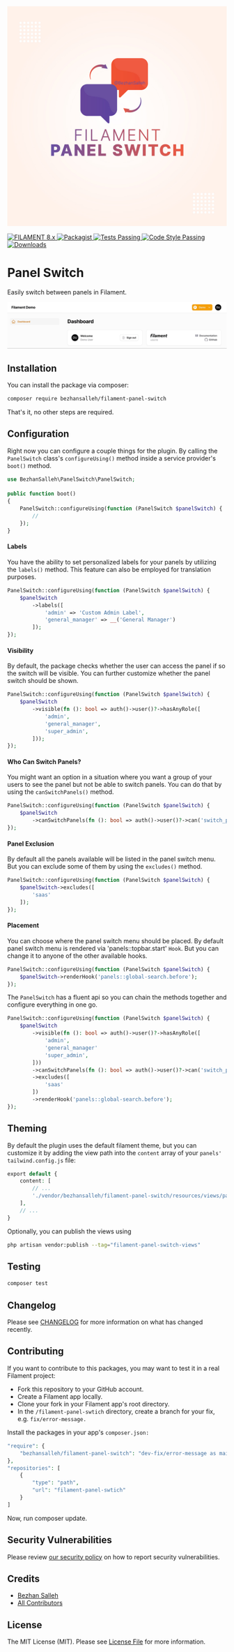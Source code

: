 <a href="https://github.com/bezhansalleh/filament-panel-switch" class="filament-hidden">

![Panel Switch](./art/banner.jpg?raw=true "Panel Switch")
</a>

<p align="left">
    <a href="https://filamentphp.com/docs/3.x/panels/installation">
        <img alt="FILAMENT 8.x" src="https://img.shields.io/badge/FILAMENT-3.x-EBB304?style=for-the-badge">
    </a>
    <a href="https://packagist.org/packages/bezhansalleh/filament-panel-switch">
        <img alt="Packagist" src="https://img.shields.io/packagist/v/bezhansalleh/filament-panel-switch.svg?style=for-the-badge&logo=packagist">
    </a>
    <a href="https://github.com/bezhansalleh/filament-panel-switch/actions?query=workflow%3Arun-tests+branch%3Amain" class="filament-hidden">
        <img alt="Tests Passing" src="https://img.shields.io/github/actions/workflow/status/bezhansalleh/filament-panel-switch/run-tests.yml?style=for-the-badge&logo=github&label=tests">
    </a>
    <a href="https://github.com/bezhansalleh/filament-panel-switch/actions?query=workflow%3A"Check+%26+fix+styling"+branch%3Amain" class="filament-hidden">
        <img alt="Code Style Passing" src="https://img.shields.io/github/actions/workflow/status/bezhansalleh/filament-panel-switch/run-laravel-pint.yml?style=for-the-badge&logo=github&label=code%20style">
    </a>

<a href="https://packagist.org/packages/bezhansalleh/filament-panel-switch">
    <img alt="Downloads" src="https://img.shields.io/packagist/dt/bezhansalleh/filament-panel-switch.svg?style=for-the-badge" >
    </a>
</p>

# Panel Switch
Easily switch between panels in Filament.
    
![Demo](./art/demo.gif?raw=true "Demo") 


## Installation

You can install the package via composer:

```bash
composer require bezhansalleh/filament-panel-switch
```
That's it, no other steps are required.
## Configuration
Right now you can configure a couple things for the plugin. By calling the `PanelSwitch` class's `configureUsing()` method inside a service provider's `boot()` method.
```php
use BezhanSalleh\PanelSwitch\PanelSwitch;

public function boot()
{
    PanelSwitch::configureUsing(function (PanelSwitch $panelSwitch) {
        //
    });
}
```

#### Labels
You have the ability to set personalized labels for your panels by utilizing the `labels()` method. This feature can also be employed for translation purposes.

```php
PanelSwitch::configureUsing(function (PanelSwitch $panelSwitch) {
    $panelSwitch
        ->labels([
            'admin' => 'Custom Admin Label',
            'general_manager' => __('General Manager')
        ]);
});
```

#### Visibility
By default, the package checks whether the user can access the panel if so the switch will be visible. You can further customize whether the panel switch should be shown.

```php
PanelSwitch::configureUsing(function (PanelSwitch $panelSwitch) {
    $panelSwitch
        ->visible(fn (): bool => auth()->user()?->hasAnyRole([
            'admin',
            'general_manager',
            'super_admin',
        ]));
});
```

#### Who Can Switch Panels?
You might want an option in a situation where you want a group of your users to see the panel but not be able to switch panels. You can do that by using the `canSwitchPanels()` method.

```php
PanelSwitch::configureUsing(function (PanelSwitch $panelSwitch) {
    $panelSwitch
        ->canSwitchPanels(fn (): bool => auth()->user()?->can('switch_panels'));
});
```

#### Panel Exclusion
By default all the panels available will be listed in the panel switch menu. But you can exclude some of them by using the `excludes()` method.

```php
PanelSwitch::configureUsing(function (PanelSwitch $panelSwitch) {
    $panelSwitch->excludes([
        'saas'
    ]);
});
```

#### Placement
You can choose where the panel switch menu should be placed. By default panel switch menu is rendered via 'panels::topbar.start' `Hook`. But you can change it to anyone of the other available hooks.
```php
PanelSwitch::configureUsing(function (PanelSwitch $panelSwitch) {
    $panelSwitch->renderHook('panels::global-search.before');
});
```

The `PanelSwitch` has a fluent api so you can chain the methods together and configure everything in one go.

```php
PanelSwitch::configureUsing(function (PanelSwitch $panelSwitch) {
    $panelSwitch
        ->visible(fn (): bool => auth()->user()?->hasAnyRole([
            'admin',
            'general_manager'
            'super_admin',
        ]))
        ->canSwitchPanels(fn (): bool => auth()->user()?->can('switch_panels'))
        ->excludes([
            'saas'
        ])
        ->renderHook('panels::global-search.before');
});
```
## Theming
By default the plugin uses the default filament theme, but you can customize it by adding the view path into the `content` array of your `panels'` `tailwind.config.js` file:

```php
export default {
    content: [
        // ...
        './vendor/bezhansalleh/filament-panel-switch/resources/views/panel-switch-menu.blade.php',
    ],
    // ...
}
```

Optionally, you can publish the views using

```bash
php artisan vendor:publish --tag="filament-panel-switch-views"
```
## Testing

```bash
composer test
```

## Changelog

Please see [CHANGELOG](CHANGELOG.md) for more information on what has changed recently.

## Contributing

If you want to contribute to this packages, you may want to test it in a real Filament project:

* Fork this repository to your GitHub account.
* Create a Filament app locally.
* Clone your fork in your Filament app's root directory.
* In the `/filament-panel-swtich` directory, create a branch for your fix, e.g. `fix/error-message.`
  
Install the packages in your app's `composer.json:`

```php
"require": {
    "bezhansalleh/filament-panel-switch": "dev-fix/error-message as main-dev",
},
"repositories": [
    {
        "type": "path",
        "url": "filament-panel-swtich"
    }
]
```
Now, run composer update.

## Security Vulnerabilities

Please review [our security policy](../../security/policy) on how to report security vulnerabilities.

## Credits

- [Bezhan Salleh](https://github.com/bezhanSalleh)
- [All Contributors](../../contributors)

## License

The MIT License (MIT). Please see [License File](LICENSE.md) for more information.

